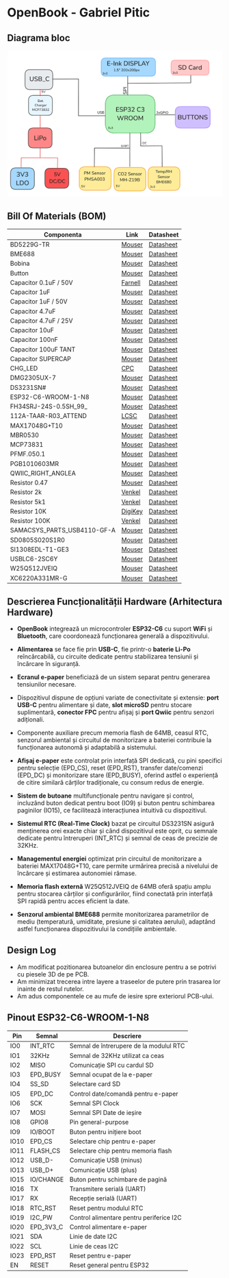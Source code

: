 # OpenBook - Gabriel Pitic

## Diagrama bloc

![Diagrama bloc](Images/diagram.png)

## Bill Of Materials (BOM)
| Componenta                 | Link                                                                                                                                                                | Datasheet                                               |
|-----------------------------|-----------------------------------------------------------------------------------------------------------------------------------------------------------------------------|---------------------------------------------------------|
| BD5229G-TR                  | [Mouser](https://ro.mouser.com/ProductDetail/ROHM-Semiconductor/BD5229G-TR?qs=4kLU8WoGk0vvnhrrYwdszw%3D%3D)                                                                 | [Datasheet](https://fscdn.rohm.com/en/products/databook/datasheet/ic/power/voltage_detector/bd52xxg-e.pdf)|
| BME688                      | [Mouser](https://ro.mouser.com/ProductDetail/Bosch-Sensortec/BME688?qs=IS%252B4QmGtzzqQoVDscqwx3A%3D%3D)                                                           | [Datasheet](https://ro.mouser.com/datasheet/2/783/bst_bme688_fl000-2307034.pdf)|
| Bobina                      | [Mouser](https://ro.mouser.com/ProductDetail/Wurth-Elektronik/744043680?qs=PGXP4M47uW6VkZq%252BkzjrHA%3D%3D)                                                                | [Datasheet](https://www.we-online.com/components/products/datasheet/744043680.pdf)|
| Button                      | [Mouser](https://ro.mouser.com/ProductDetail/CK/KMR221GULCLFS?qs=u2NJ%252B70r0goBXaNk7IrU0Q%3D%3D)                                                                          |[Datasheet](https://www.ckswitches.com/media/1479/kmr2.pdf)|
| Capacitor 0.1uF / 50V       | [Farnell](https://ro.farnell.com/multicomp-pro/mcmlr50v104kx7r/ceramic-capacitor-0-1uf-50v-x7r/dp/1600875?srsltid=AfmBOop-NuqSwaWYAsNDvdMnjraBeqfj0sl8f99iLZ_KJc8xpnT4fSqT) | [Datasheet](https://www.farnell.com/datasheets/2873577.pdf?_gl=1*x28a2*_gcl_au*MTYwODAzNzc2OC4xNzQzNDM1MjM4)|
| Capacitor 1uF               | [Mouser](https://ro.mouser.com/ProductDetail/KEMET/C0402C105K9PACTU?qs=UdQET6xYxVCMExqTDkuPeQ%3D%3D)                                                                        | [Datasheet](https://ro.mouser.com/datasheet/2/447/KEM_C1006_X5R_SMD-3316465.pdf)|
| Capacitor 1uF / 50V         | [Mouser](https://ro.mouser.com/ProductDetail/TDK/C1608X7R1H105K080AB?qs=sGAEpiMZZMsh%252B1woXyUXjwVqLNpRsvnQGmKhuYn4DWE%3D)                                                 | [Datasheet](https://product.tdk.com/system/files/dam/doc/product/capacitor/ceramic/mlcc/catalog/mlcc_commercial_general_en.pdf)|
| Capacitor 4.7uF             | [Mouser](https://ro.mouser.com/ProductDetail/KEMET/C0402C475M9PAC7411?qs=cpo3%2FpBou2jRzZxyxJnMGg%3D%3D)                                                                    | [Datasheet](https://ro.mouser.com/datasheet/2/447/KEM_C1006_X5R_SMD-3316465.pdf)|
| Capacitor 4.7uF / 25V       | [Mouser](https://ro.mouser.com/ProductDetail/KYOCERA-AVX/12063C475KAZ2A?qs=%252BdQmOuGyFcG3LdbVp5waMw%3D%3D)                                                                | [Datasheet](https://ro.mouser.com/datasheet/2/40/X7RDielectric-2943470.pdf)|
| Capacitor 10uF              | [Mouser](https://ro.mouser.com/ProductDetail/KEMET/C0402C106M9PACTU?qs=x4XeXhDQKnp%252Bz0lMlwMC3A%3D%3D)                                                                    | [Datasheet](https://ro.mouser.com/datasheet/2/447/KEM_C1006_X5R_SMD-3316465.pdf)|
| Capacitor 100nF             | [Mouser](https://ro.mouser.com/ProductDetail/KEMET/C0402C104K4RAL?qs=pIZUS6sqCWCaMuP2QVR%2Fog%3D%3D)                                                                        | [Datasheet](https://ro.mouser.com/datasheet/2/447/KEM_C1018_X7R_SnPb_SMD-3316276.pdf)|
| Capacitor 100uF TANT        | [Mouser](https://ro.mouser.com/ProductDetail/KYOCERA-AVX/TAJW107M010RNJ?qs=Wtp%252Bf%2FAeVqIH8v1VxV%252B1Rg%3D%3D)                                                          | [Datasheet](https://ro.mouser.com/datasheet/2/40/TAJ-3165264.pdf)|
| Capacitor SUPERCAP          | [Mouser](https://ro.mouser.com/ProductDetail/Seiko-Semiconductors/CPH3225A?qs=3etwrb1wR%252BhUOph6lAO7eg%3D%3D)                                                             | [Datasheet](https://ro.mouser.com/datasheet/2/360/Seiko_Instruments_MicroBattery_E_20230330_2024Jan_-3561061.pdf)|
| CHG_LED                     | [CPC](https://cpc.farnell.com/kingbright/kpg-1608zgc/led-smd-0603-grn/dp/SC20796)                                                                                           | [Datasheet](https://www.farnell.com/datasheets/2046349.pdf)|
| DMG2305UX-7                 | [Mouser](https://ro.mouser.com/ProductDetail/Diodes-Incorporated/DMG2305UX-7?qs=L1DZKBg7t5F%2FNBHrjfxC%252Bg%3D%3D)                                                         | [Datasheet](https://www.diodes.com/assets/Datasheets/DMG2305UX.pdf)|
| DS3231SN#                   | [Mouser](https://ro.mouser.com/ProductDetail/Analog-Devices-Maxim-Integrated/DS3231SN?qs=1eQvB6Dk1vhUlr8%2FOrV0Fw%3D%3D)                                                    | [Datasheet](https://ro.mouser.com/datasheet/2/609/DS3231-3421123.pdf)|
| ESP32-C6-WROOM-1-N8         | [Mouser](https://ro.mouser.com/ProductDetail/Espressif-Systems/ESP32-C6-WROOM-1-N8?qs=8Wlm6%252BaMh8ST02Gmwp74cw%3D%3D)                                                    | [Datasheet](https://ro.mouser.com/datasheet/2/891/Espressif_ESP32_C6_WROOM_1__Datasheet_V0_1_PRELIMI-3239987.pdf)|
| FH34SRJ-24S-0.5SH_99_       | [Mouser](https://ro.mouser.com/ProductDetail/Hirose-Connector/FH34SRJ-24S-0.5SH99?qs=vcbW%252B4%252BSTIpKBl5ap9J8Fw%3D%3D)                                                  | [Datasheet](https://ro.mouser.com/datasheet/2/185/FH34SRJ_24S_0_5SH_99__CL0580_1255_6_99_2DDrawing_0-1615044.pdf)|
| 112A-TAAR-R03_ATTEND        | [LCSC](https://www.lcsc.com/product-detail/SD-Card-Connectors_Attend-Technology-112A-TAAR-R03_C6970445.html)                                                                | [Datasheet](https://www.lcsc.com/datasheet/lcsc_datasheet_2411220717_Attend-Technology-112A-TAAR-R03_C6970445.pdf)|
| MAX17048G+T10               | [Mouser](https://ro.mouser.com/ProductDetail/Analog-Devices-Maxim-Integrated/MAX17048G%2bT10?qs=D7PJwyCwLAoGnnn8jEPRBQ%3D%3D)                                               | [Datasheet](https://ro.mouser.com/datasheet/2/609/MAX17048_MAX17049-3469099.pdf)|
| MBR0530                     | [Mouser](https://ro.mouser.com/ProductDetail/onsemi/MBR0530T3G?qs=3JMERSakebpEmdUS6GetdQ%3D%3D)                                                                             | [Datasheet](https://www.onsemi.com/products/discrete-power-modules/schottky-diodes-schottky-rectifiers/mbr0530t3g)|
| MCP73831                    | [Mouser](https://ro.mouser.com/ProductDetail/Microchip-Technology/MCP73831-2ACI-MC?qs=hH%252BOa0VZEiBneYTVdpuVdg%3D%3D)                                                     | [Datasheet](https://ro.mouser.com/datasheet/2/268/MCP73831_Family_Data_Sheet_DS20001984H-3441711.pdf)|
| PFMF.050.1                  | [Mouser](https://ro.mouser.com/ProductDetail/Schurter/PFMF.050.2?qs=1auRipcfynCums5v1iucSA%3D%3D)                                                                           | [Datasheet](https://ro.mouser.com/datasheet/2/358/typ_PFMF-1275918.pdf)|
| PGB1010603MR                | [Mouser](https://ro.mouser.com/ProductDetail/Littelfuse/PGB1010603MR?qs=gu7KAQ731URLg4GSnNNN7Q%3D%3D)                                                                       | [Datasheet](https://www.littelfuse.com/assetdocs/pulseguard-esd-suppressors-pgb1-datasheet?assetguid=8a337998-d54d-466b-be4e-dc5bcd1f9321)|
| QWIIC_RIGHT_ANGLEA          | [Mouser](https://ro.mouser.com/ProductDetail/JST-Commercial/SM04B-SRSS-TBLFSN?qs=cdbOS8ANM9B3FdyA6cNU2A%3D%3D)                                                              | [Datasheet](https://ro.mouser.com/datasheet/2/564/eSR_SZ-3476820.pdf)|
| Resistor 0.47               | [Mouser](https://ro.mouser.com/ProductDetail/Vishay-Beyschlag/MCT06030C4700FP500?qs=XsZ9OvPb0dt82KlzjdcMjQ%3D%3D)                                                           | [Datasheet](https://www.vishay.com/docs/28705/mcx0x0xpro.pdf)|
| Resistor 2k                 | [Venkel](https://www.venkel.com/part/CR0402-16W-2002FT)                                                                                                                     | [Datasheet](https://data.venkel.com/documents/cr-series?_gl=1*1sqolfs*_ga*MTAzMTIxOTYyMS4xNzQzNzU5MjAy*_ga_JRKGBZNVM8*MTc0Mzc1OTIwMS4xLjEuMTc0Mzc1OTY2OS4zNC4wLjA.)|
| Resistor 5k1                | [Venkel](https://venkel.com/part/CR0402-10W-5101FT)                                                                                                                         | [Datasheet](https://data.venkel.com/documents/cr-series?_gl=1*1e041jc*_ga*MTAzMTIxOTYyMS4xNzQzNzU5MjAy*_ga_JRKGBZNVM8*MTc0Mzc1OTIwMS4xLjEuMTc0Mzc1OTU2Ny41MS4wLjA.)|
| Resistor 10K                | [DigiKey](https://www.digikey.com/en/products/detail/venkel/CR0402-10W-102JT/12332774)                                                                                      | [Datasheet](https://data.venkel.com/documents/cr-series?_gl=1*mn27ew*_ga*MTAzMTIxOTYyMS4xNzQzNzU5MjAy*_ga_JRKGBZNVM8*MTc0Mzc1OTIwMS4xLjAuMTc0Mzc1OTIwMi41OS4wLjA.)|
| Resistor 100K               | [Venkel](https://venkel.com/part/CR0402-16W-1003FT)                                                                                                                         | [Datasheet](https://data.venkel.com/documents/cr-series?_gl=1*oleae1*_ga*MTAzMTIxOTYyMS4xNzQzNzU5MjAy*_ga_JRKGBZNVM8*MTc0Mzc1OTIwMS4xLjEuMTc0Mzc1OTM0My4zNi4wLjA.)|
| SAMACSYS_PARTS_USB4110-GF-A | [Mouser](https://ro.mouser.com/ProductDetail/GCT/USB4110-GF-A?qs=KUoIvG%2F9IlYiZvIXQjyJeA%3D%3D)                                                            | [Datasheet](https://ro.mouser.com/datasheet/2/837/GCT_USB4110_Product_Drawing___20k_cycles-3455479.pdf)|
| SD0805S020S1R0              | [Mouser](https://ro.mouser.com/ProductDetail/KYOCERA-AVX/SD0805S020S1R0?qs=jCA%252BPfw4LHbpkAoSnwrdjw%3D%3D)                                                                | [Datasheet](https://ro.mouser.com/datasheet/2/40/schottky-3165252.pdf)|
| SI1308EDL-T1-GE3            | [Mouser](https://ro.mouser.com/ProductDetail/Vishay-Semiconductors/SI1308EDL-T1-GE3?qs=bX1%252BNvsK%2FBramh9tgpOaEw%3D%3D)                                                  | [Datasheet](https://www.vishay.com/docs/63399/si1308edl.pdf)|
| USBLC6-2SC6Y                | [Mouser](https://ro.mouser.com/ProductDetail/STMicroelectronics/USBLC6-2SC6Y?qs=gNDSiZmRJS%2FOgDexvXkdow%3D%3D)                                                             | [Datasheet](https://ro.mouser.com/datasheet/2/389/usblc6_2sc6y-1852505.pdf)|
| W25Q512JVEIQ                | [Mouser](https://ro.mouser.com/ProductDetail/Winbond/W25Q512JVEIQ?qs=l7cgNqFNU1jw6svr3at6tA%3D%3D)                                                           | [Datasheet](https://ro.mouser.com/datasheet/2/949/Winbond_W25Q512JV_Datasheet-3240039.pdf)|
| XC6220A331MR-G              | [Mouser](https://ro.mouser.com/ProductDetail/Torex-Semiconductor/XC6220A331MR-G?qs=AsjdqWjXhJ8ZSWznL1J0gg%3D%3D)                                                            | [Datasheet](https://ro.mouser.com/datasheet/2/760/xc6220-3371556.pdf)|


## Descrierea Funcționalității Hardware (Arhitectura Hardware)

- **OpenBook** integrează un microcontroler **ESP32-C6** cu suport **WiFi** și **Bluetooth**, care coordonează funcționarea generală a dispozitivului.

- **Alimentarea** se face fie prin **USB-C**, fie printr-o **baterie Li-Po** reîncărcabilă, cu circuite dedicate pentru stabilizarea tensiunii și încărcare în siguranță. 

- **Ecranul e-paper** beneficiază de un sistem separat pentru generarea tensiunilor necesare.

- Dispozitivul dispune de opțiuni variate de conectivitate și extensie: **port USB-C** pentru alimentare și date, **slot microSD** pentru stocare suplimentară, **conector FPC** pentru afișaj și **port Qwiic** pentru senzori adiționali.

- Componente auxiliare precum memoria flash de 64MB, ceasul RTC, senzorul ambiental și circuitul de monitorizare a bateriei contribuie la funcționarea autonomă și adaptabilă a sistemului.

- **Afișaj e-paper** este controlat prin interfață SPI dedicată, cu pini specifici pentru selecție (EPD_CS), reset (EPD_RST), transfer date/comenzi (EPD_DC) și monitorizare stare (EPD_BUSY), oferind astfel o experiență de citire similară cărților tradiționale, cu consum redus de energie.

- **Sistem de butoane** multifuncționale pentru navigare și control, incluzând buton dedicat pentru boot (IO9) și buton pentru schimbarea paginilor (IO15), ce facilitează interacțiunea intuitivă cu dispozitivul.

- **Sistemul RTC (Real-Time Clock)** bazat pe circuitul DS3231SN asigură menținerea orei exacte chiar și când dispozitivul este oprit, cu semnale dedicate pentru întreruperi (INT_RTC) și semnal de ceas de precizie de 32KHz.

- **Managementul energiei** optimizat prin circuitul de monitorizare a bateriei MAX17048G+T10, care permite urmărirea precisă a nivelului de încărcare și estimarea autonomiei rămase.

- **Memoria flash externă** W25Q512JVEIQ de 64MB oferă spațiu amplu pentru stocarea cărților și configurărilor, fiind conectată prin interfață SPI rapidă pentru acces eficient la date.

- **Senzorul ambiental BME688** permite monitorizarea parametrilor de mediu (temperatură, umiditate, presiune și calitatea aerului), adaptând astfel funcționarea dispozitivului la condițiile ambientale.

## Design Log

- Am modificat pozitionarea butoanelor din enclosure pentru a se potrivi cu piesele 3D de pe PCB.
- Am minimizat trecerea intre layere a  traseelor de putere prin trasarea lor inainte de restul rutelor.
- Am adus componentele ce au  mufe de iesire spre exteriorul PCB-ului.

## Pinout ESP32-C6-WROOM-1-N8

| Pin   | Semnal       | Descriere                                          |
|--------|--------------|----------------------------------------------------|
| IO0    | INT_RTC      | Semnal de întrerupere de la modulul RTC           |
| IO1    | 32KHz        | Semnal de 32KHz utilizat ca ceas                  |
| IO2    | MISO         | Comunicație SPI cu cardul SD                      |
| IO3    | EPD_BUSY     | Semnal ocupat de la e-paper                       |
| IO4    | SS_SD        | Selectare card SD                                 |
| IO5    | EPD_DC       | Control date/comandă pentru e-paper               |
| IO6    | SCK          | Semnal SPI Clock                                  |
| IO7    | MOSI         | Semnal SPI Date de ieșire                         |
| IO8    | GPIO8        | Pin general-purpose                               |
| IO9    | IO/BOOT      | Buton pentru inițiere boot                        |
| IO10   | EPD_CS       | Selectare chip pentru e-paper                     |
| IO11   | FLASH_CS     | Selectare chip pentru memoria flash               |
| IO12   | USB_D-       | Comunicație USB (minus)                           |
| IO13   | USB_D+       | Comunicație USB (plus)                            |
| IO15   | IO/CHANGE    | Buton pentru schimbare de pagină                 |
| IO16   | TX           | Transmitere serială (UART)                        |
| IO17   | RX           | Recepție serială (UART)                           |
| IO18   | RTC_RST      | Reset pentru modulul RTC                          |
| IO19   | I2C_PW       | Control alimentare pentru periferice I2C          |
| IO20   | EPD_3V3_C    | Control alimentare e-paper                        |
| IO21   | SDA          | Linie de date I2C                                 |
| IO22   | SCL          | Linie de ceas I2C                                 |
| IO23   | EPD_RST      | Reset pentru e-paper                              |
| EN     | RESET        | Reset general pentru ESP32                        |
